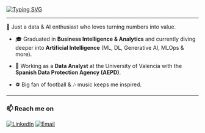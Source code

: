 [![Typing SVG](https://readme-typing-svg.herokuapp.com?font=Permanent+Marker&size=28&pause=1000&color=FFD299&width=435&lines=Hi,+There!+👋;This+is+Bruno+Esteve....;Loading+new+ideas...+⏳💡)](https://git.io/typing-svg)

---

👋 Just a data & AI enthusiast who loves turning numbers into value.

- 🎓 Graduated in **Business Intelligence & Analytics** and currently diving deeper into **Artificial Intelligence** (ML, DL, Generative AI, MLOps & more).  

- 💼 Working as a **Data Analyst** at the University of Valencia with the **Spanish Data Protection Agency (AEPD)**.  

- ⚽ Big fan of football & 🎶 music keeps me inspired.  

---

### 📫 Reach me on 

[![LinkedIn](https://img.icons8.com/color/96/000000/linkedin.png)](https://www.linkedin.com/in/bruno-esteve-castellano)  [![Email](https://img.icons8.com/color/96/000000/gmail.png)](mailto:bresca@edem.es)

